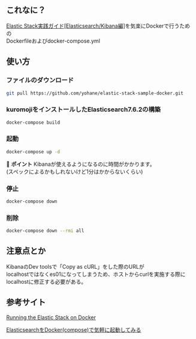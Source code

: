 ## これなに？

[Elastic Stack実践ガイド[Elasticsearch/Kibana編]](https://tatsu-zine.com/books/elastic-stack-guide)を気楽にDockerで行うための  
Dockerfileおよびdocker-compose.yml

## 使い方

### ファイルのダウンロード
```bash
git pull https://github.com/yohane/elastic-stack-sample-docker.git
```

### kuromojiをインストールしたElasticsearch7.6.2の構築
```bash
docker-compose build
```

### 起動
```bash
docker-compose up -d
```

:memo: **ポイント** Kibanaが使えるようになるのに時間がかかります。  
(スペックによるかもしれないけど1分はかからないくらい)

### 停止
```bash
docker-compose down
```

### 削除
```bash
docker-compose down --rmi all
```

## 注意点とか

KibanaのDev toolsで「Copy as cURL」をした際のURLが  
localhostではなくes01になってしまうため、ホストからcurlを実施する際に  
localhostに修正する必要がある。

## 参考サイト

[Running the Elastic Stack on Docker](https://www.elastic.co/guide/en/elastic-stack-get-started/current/get-started-docker.html)

[ElasticsearchをDocker(compose)で気軽に起動してみる](https://chidakiyo.hatenablog.com/entry/docker-compose_elasticsearch)